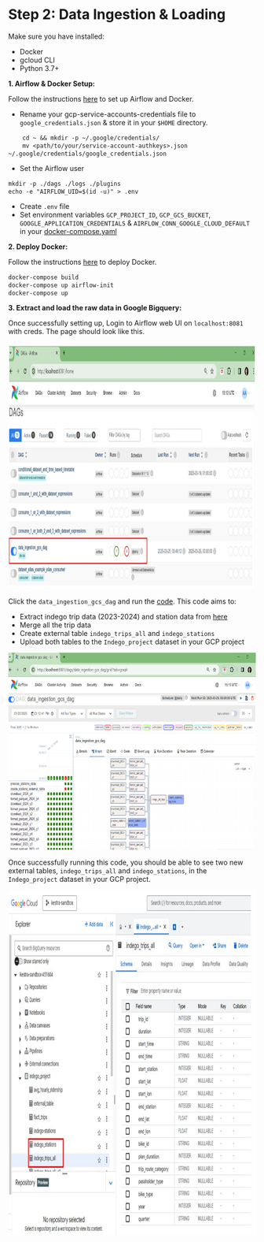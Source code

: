 # Step 2: Data Ingestion & Loading

Make sure you have installed:

- Docker
- gcloud CLI
- Python 3.7+

**1. Airflow & Docker Setup:**

Follow the instructions [here](https://github.com/DataTalksClub/data-engineering-zoomcamp/blob/main/cohorts/2022/week_2_data_ingestion/airflow/1_setup_official.md) to set up Airflow and Docker.

- Rename your gcp-service-accounts-credentials file to `google_credentials.json` & store it in your `$HOME` directory.

```
    cd ~ && mkdir -p ~/.google/credentials/
    mv <path/to/your/service-account-authkeys>.json ~/.google/credentials/google_credentials.json
```
- Set the Airflow user

```
mkdir -p ./dags ./logs ./plugins
echo -e "AIRFLOW_UID=$(id -u)" > .env
```
- Create `.env` file
- Set environment variables `GCP_PROJECT_ID`, `GCP_GCS_BUCKET`, `GOOGLE_APPLICATION_CREDENTIALS` & `AIRFLOW_CONN_GOOGLE_CLOUD_DEFAULT` in your [docker-compose.yaml](https://github.com/Anran0716/DE-Project-Bikeshare/blob/main/Airflow/docker-compose.yaml)

**2. Deploy Docker:**

Follow the instructions [here](https://github.com/DataTalksClub/data-engineering-zoomcamp/tree/main/cohorts/2022/week_2_data_ingestion/airflow) to deploy Docker. 

```
docker-compose build
docker-compose up airflow-init
docker-compose up
```

**3. Extract and load the raw data in Google Bigquery:**

Once successfully setting up, Login to Airflow web UI on `localhost:8081` with creds. The page should look like this.

<img src="../Figures/airflow1.jpg" alt="airflow1" height="500" width="900">

Click the `data_ingestion_gcs_dag` and run the [code](https://github.com/Anran0716/DE-Project-Bikeshare/blob/main/Airflow/dags/data_ingestion_gcs_dag.py).
This code aims to:
- Extract indego trip data (2023-2024) and station data from [here](https://www.rideindego.com/about/data/)
- Merge all the trip data 
- Create external table `indego_trips_all` and `indego_stations`
- Upload both tables to the `Indego_project` dataset in your GCP project

<img src="../Figures/airflow2.png" alt="airflow2" height="400" width="800">

Once successfully running this code, you should be able to see two new external tables, `indego_trips_all` and `indego_stations`, in the `Indego_project` dataset in your GCP project. 

<img src="../Figures/bigquery.jpg" alt="bigquery" height="700" width="600">